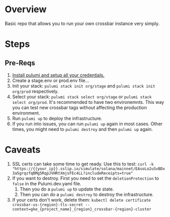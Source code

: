 # Overview

Basic repo that allows you to run your own crossbar instance very simply.

# Steps

## Pre-Reqs

1. [Install pulumi and setup all your credentials.](https://www.pulumi.com/docs/iac/get-started/gcp/begin/)
2. Create a stage.env or prod.env file...
3. Init your stack: `pulumi stack init org/stage` and `pulumi stack init org/prod` respectively.
3. Select your stack: `pulumi stack select org/stage` or `pulumi stack select org/prod`. It's recommended to have two environemnts. This way you can test new crossbar tags without affecting the production environment.
3. Run `pulumi up` to deploy the infrastructure.
4. If you run into issues, you can run `pulumi up` again in most cases. Other times, you might need to `pulumi destroy` and then `pulumi up` again.

# Caveats

1. SSL certs can take some time to get ready. Use this to test: `curl -k "https://{{your_ip}}.sslip.io/simulate/solana/mainnet/EAsoLo2uSvBDx3a5grqzfqBMg5RqpJVHRtXmjsFEc4LL?includeReceipts=true"`
2. If you want to destroy. First you need to set the `deletionProtection` to `false` in the Pulumi.dev.yaml file.
    1. Then you do a `pulumi up` to update the state.
    2. Then you can do a `pulumi destroy` to destroy the infrastructure.
3. If your certs don't work, delete them: `kubectl delete certificate crossbar-us-{region}-tls-secret --context=gke_{project_name}_{region}_crossbar-{region}-cluster`